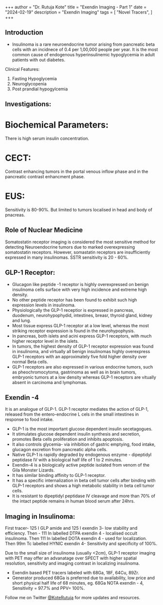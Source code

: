 +++
author = "Dr. Rutuja Kote"
title = "Exendin Imaging - Part 1"
date = "2024-02-19"
description = "Exendin Imaging"
tags = [
    "Novel Tracers",
]
+++


## Introduction
- Insulinoma is a rare neuroendocrine tumor arising from pancreatic beta cells with an incidnece of 0.4 per 1,00,000 people per year. It is the most common cause of endogenous hyperinsulinemic hypoglycemia in adult patients with out diabetes. 

Clinical Features:
1. Fasting Hypoglycemia
2. Neuroglycopenia
3. Post prandial hypogylcemia

## Investigations:
# Biochemical Parameters:
There is high serum insulin concentration.
# CECT: 
Contrast enhancing tumors in the portal venous inflow phase and in the pancreatic contrast enhancment phase. 
# EUS: 
Sensitivity is 80-90%. But limited to tumors localised in head and body of pnacreas.


## Role of Nuclear Medicine

Somatostatin receptor imaging is considered the most sensitive method for detecting Neuroendocrine tumors due to marked overexpressing somatostatin receptors. 
However, somastatin receptors are insufficiently expressed in many insulinomas. SSTR sensitivity is 20 - 60%. 


## GLP-1 Receptor:

- Glucagon like peptide -1 receptor is highly overexpressed on benign insulinoma cells surface with very high incidence and extreme high density. 
- No other peptide receptor has been found to exhibit such high expression levels in insulinoma. 
- Physiologically the GLP-1 receptior is expressed in pancreas, duodenum, neurohypophydid, intestines, breasr, thyroid gland, kidney and lung.
- Most tissue express GLP-1 receptor at a low level, whereas the most striking receptor expression is found in the neurohypophysis. 
- In pancreas, both islets and acini express GLP-1 receptors, with much higher receptor level in the islets.
- In tumors, the highest density of GLP-1 receptor expression was found in insulinoma, and virtually all benign insulinomas highly overexpress GLP-1 receptors with an approximately five fold higher density over normal Beta cells. 
- GLP-1 receptors are also expressed in various endocrine tumors, such as pheochromocytoma, gastrinoma as well as in brain tumors, embryonic tumors at a low density whereas GLP-1 receptors are vitually absent in carcinoma and lymphomas. 


## Exendin -4

It is an analogue of GLP-1.
GLP-1 receptor mediates the action of GLP-1, released from the entero-endocrine L cels in the small intestines in response to food intake. 
- GLP-1 is the most important glucose dependent insulin secetagogues. 
- It stimulates glucose dependent insulin synthesis and secretion, promotes Beta cells proliferation and inhibits apoptosis. 
- It also controls glycemia- via inhibition of gastric emptying, food intake, glucagon excretion from pancreatic alpha cells. 
- Native GLP-1 is rapidly degraded by endogenous enzyme - dipeptidyl peptidase IV with a biological half life of 1 to 2 minutes.
- Exendin-4 is a biologically active peptide isolated from venom of the Gila Monster Lizards.
- It has similar binding affinity to GLP-1 receptor.
- It has a specific internalization in beta cell tumor cells after binding with GLP-1 receptors and shows a high metabolic stability in beta cell tumor cells. 
- It is resistant to dipeptidyl peptidase IV cleavage and more than 70% of the intact peptide remains in human blood serum after 24hrs. 

## Imaging in Insulinoma:

First tracer- 125 I GLP amide and 125 I exendin 3- low stability and efficiency.
Then - 111 In labelled DTPA exendin 4  - localised occult insulinoma. 
Then 111 In labelled DOTA exendin 4 - used for localization. 
Then 99m Tc labelled HYNIC exendin 4- Sensitivity and specificity of 100%.

Due to the small size of insulinoma (usually <2cm), GLP-1 receptor imaging with PET may offer an advanatage over SPECT with higher spatial resolution, sensitivity and imaging contrast in localizing insulinoma. 

- Exendin based PET tracers labeled with 68Ga, 18F, 64Cu, 89Zr. 
- Generator produced 68Ga is preferred due to availability, low price and short physical half life of 68 minutes, eg. 68Ga NOTA exendin - 4, Sensitivity = 97.7% and PPV= 100%.


Follow me on Twitter [@KoteRutuja](https://twitter.com/KoteRutuja) for more updates and resources.